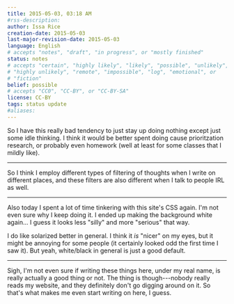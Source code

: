 ```yaml
---
title: 2015-05-03, 03:18 AM
#rss-description: 
author: Issa Rice
creation-date: 2015-05-03
last-major-revision-date: 2015-05-03
language: English
# accepts "notes", "draft", "in progress", or "mostly finished"
status: notes
# accepts "certain", "highly likely", "likely", "possible", "unlikely",
# "highly unlikely", "remote", "impossible", "log", "emotional", or
# "fiction"
belief: possible
# accepts "CC0", "CC-BY", or "CC-BY-SA"
license: CC-BY
tags: status update
#aliases: 
---
```


So I have this really bad tendency to just stay up doing nothing except
just some idle thinking. I think it would be better spent doing cause
prioritzation research, or probably even homework (well at least for
some classes that I mildly like).

---

So I think I employ different types of filtering of thoughts when I
write on different places, and these filters are also different when I
talk to people IRL as well.  


---

Also today I spent a lot of time tinkering with this site's CSS again.
I'm not even sure why I keep doing it.  I ended up making the background
white again... I guess it looks less "silly" and more "serious" that
way.

I do like solarized better in general.  I think it *is* "nicer" on my
eyes, but it might be annoying for some people (it certainly looked odd
the first time I saw it).  But yeah, white/black in general is just a
good default.

---

Sigh, I'm not even sure if writing these things here, under my real
name, is really actually a good thing or not.  The thing is
though---nobody really reads my website, and they definitely don't go
digging around on it.  So that's what makes me even start writing on
here, I guess.

